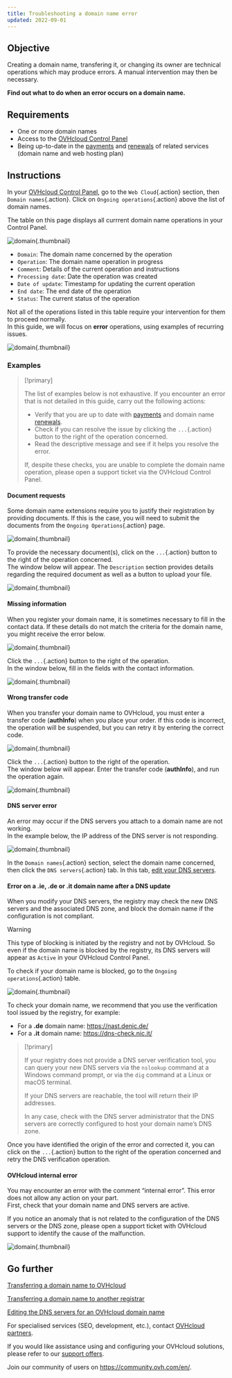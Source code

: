 ```yaml
---
title: Troubleshooting a domain name error
updated: 2022-09-01
---
```


## Objective

Creating a domain name, transfering it, or changing its owner are technical operations which may produce errors. A manual intervention may then be necessary.

**Find out what to do when an error occurs on a domain name.**

## Requirements

- One or more domain names 
- Access to the [OVHcloud Control Panel](/links/manager)
- Being up-to-date in the [payments](/pages/account_and_service_management/managing_billing_payments_and_services/invoice_management#pay-bills) and [renewals](/pages/account_and_service_management/managing_billing_payments_and_services/how_to_use_automatic_renewal#renewal-management) of related services (domain name and web hosting plan)

## Instructions

In your [OVHcloud Control Panel](/links/manager), go to the `Web Cloud`{.action} section, then `Domain names`{.action}. Click on `Ongoing operations`{.action} above the list of domain names.

The table on this page displays all currrent domain name operations in your Control Panel.

![domain](images/domain-name-operations-header.png){.thumbnail}

- `Domain`: The domain name concerned by the operation
- `Operation`: The domain name operation in progress
- `Comment`: Details of the current operation and instructions
- `Processing date`: Date the operation was created
- `Date of update`: Timestamp for updating the current operation
- `End date`: The end date of the operation
- `Status`: The current status of the operation

Not all of the operations listed in this table require your intervention for them to proceed normally.<br>
In this guide, we will focus on **error** operations, using examples of recurring issues.

![domain](images/domain-name-operations-error-creating-domain-name-with-registry.png){.thumbnail}

### Examples

> [!primary]
>
> The list of examples below is not exhaustive. If you encounter an error that is not detailed in this guide, carry out the following actions:
>
> - Verify that you are up to date with [payments](/pages/account_and_service_management/managing_billing_payments_and_services/invoice_management#pay-bills) and domain name [renewals](/pages/account_and_service_management/managing_billing_payments_and_services/how_to_use_automatic_renewal#renewal-management).
> - Check if you can resolve the issue by clicking the `...`{.action} button to the right of the operation concerned.
> - Read the descriptive message and see if it helps you resolve the error.
>
> If, despite these checks, you are unable to complete the domain name operation, please open a support ticket via the OVHcloud Control Panel.
>

#### Document requests

Some domain name extensions require you to justify their registration by providing documents. If this is the case, you will need to submit the documents from the `Ongoing Operations`{.action} page.

![domain](images/contacts-update-provide-us-with-the-documents-required.png){.thumbnail}

To provide the necessary document(s), click on the `...`{.action} button to the right of the operation concerned.<br>
The window below will appear. The `Description` section provides details regarding the required document as well as a button to upload your file.

![domain](images/operation-data-provide-us-with-the-documents-required.png){.thumbnail}

#### Missing information

When you register your domain name, it is sometimes necessary to fill in the contact data. If these details do not match the criteria for the domain name, you might receive the error below.

![domain](images/domain-name-operations-complete-nic-admin-es-tld.png){.thumbnail}

Click the `...`{.action} button to the right of the operation.<br>
In the window below, fill in the fields with the contact information.

![domain](images/operation-data-complete-nic-admin-es-tld.png){.thumbnail}

#### Wrong transfer code 

When you transfer your domain name to OVHcloud, you must enter a transfer code (**authInfo**) when you place your order. If this code is incorrect, the operation will be suspended, but you can retry it by entering the correct code.

![domain](images/domain-name-operations-auth-code-missing.png){.thumbnail}

Click the `...`{.action} button to the right of the operation.<br>
The window below will appear. Enter the transfer code (**authInfo**), and run the operation again.

![domain](images/operation-data-auth-code-missing.png){.thumbnail}

#### DNS server error

An error may occur if the DNS servers you attach to a domain name are not working.<br>
In the example below, the IP address of the DNS server is not responding.

![domain](images/domain-name-operations-dns-update-unable-to-retrieve-dns-ip.png){.thumbnail}

In the `Domain names`{.action} section, select the domain name concerned, then click the `DNS servers`{.action} tab. In this tab, [edit your DNS servers](/pages/web_cloud/domains/dns_server_general_information). 

#### Error on a **.ie**, **.de** or **.it** domain name after a DNS update

When you modify your DNS servers, the registry may check the new DNS servers and the associated DNS zone, and block the domain name if the configuration is not compliant.

> [!warning]
>
> This type of blocking is initiated by the registry and not by OVHcloud. So even if the domain name is blocked by the registry, its DNS servers will appear as `Active` in your OVHcloud Control Panel.

To check if your domain name is blocked, go to the `Ongoing operations`{.action} table.

![domain](images/domain-name-operations-dns-update-error-occured-updating-domain.png){.thumbnail}

To check your domain name, we recommend that you use the verification tool issued by the registry, for example:

- For a **.de** domain name: <https://nast.denic.de/>
- For a **.it** domain name: <https://dns-check.nic.it/>

> [!primary]
>
> If your registry does not provide a DNS server verification tool, you can query your new DNS servers via the `nslookup` command at a Windows command prompt, or via the `dig` command at a Linux or macOS terminal. 
>
> If your DNS servers are reachable, the tool will return their IP addresses.
>
> In any case, check with the DNS server administrator that the DNS servers are correctly configured to host your domain name’s DNS zone.

Once you have identified the origin of the error and corrected it, you can click on the `...`{.action} button to the right of the operation concerned and retry the DNS verification operation.

#### OVHcloud internal error

You may encounter an error with the comment “internal error”. This error does not allow any action on your part.<br>
First, check that your domain name and DNS servers are active. 

If you notice an anomaly that is not related to the configuration of the DNS servers or the DNS zone, please open a support ticket with OVHcloud support to identify the cause of the malfunction.

![domain](images/domain-name-operations-renewal-internal-error.png){.thumbnail}

## Go further

[Transferring a domain name to OVHcloud](/pages/web_cloud/domains/transfer_incoming_generic_domain)

[Transferring a domain name to another registrar](/pages/web_cloud/domains/transfer_outgoing_domain)

[Editing the DNS servers for an OVHcloud domain name](/pages/web_cloud/domains/dns_server_general_information)
 
For specialised services (SEO, development, etc.), contact [OVHcloud partners](/links/partner).

If you would like assistance using and configuring your OVHcloud solutions, please refer to our [support offers](/links/support).

Join our community of users on <https://community.ovh.com/en/>.